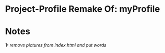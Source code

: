 # Project-Profile   Remake Of: myProfile

# Notes 

**1:** _remove pictures from index.html and put words_
